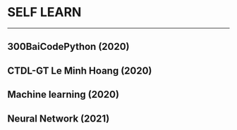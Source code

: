# SELF LEARN
---
## 300BaiCodePython (2020)
## CTDL-GT Le Minh Hoang (2020)
## Machine learning (2020)
## Neural Network  (2021)

